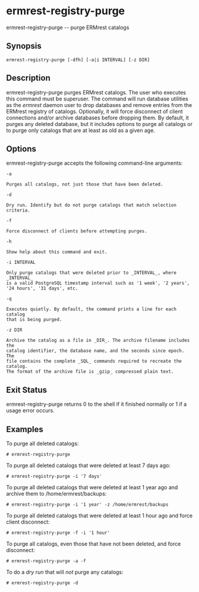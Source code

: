 # ermrest-registry-purge

ermrest-registry-purge -- purge ERMrest catalogs

## Synopsis

```
ermrest-registry-purge [-dfh] [-a|i INTERVAL] [-z DIR]
```

## Description

ermrest-registry-purge purges ERMrest catalogs. The user who executes this
command must be superuser. The command will run database utilities as the
_ermrest_ daemon user to drop databases and remove entries from the ERMrest
registry of catalogs. Optionally, it will force disconnect of client
connections and/or archive databases before dropping them. By default, it
purges any deleted database, but it includes options to purge all catalogs
or to purge only catalogs that are at least as old as a given age.

## Options

ermrest-registry-purge accepts the following command-line arguments: 

`-a`

    Purges all catalogs, not just those that have been deleted.

`-d`

    Dry run. Identify but do not purge catalogs that match selection criteria.

`-f`

    Force disconnect of clients before attempting purges.

`-h`

    Show help about this command and exit.

`-i INTERVAL`

    Only purge catalogs that were deleted prior to _INTERVAL_, where _INTERVAL_
    is a valid PostgreSQL timestamp interval such as '1 week', '2 years',
    '24 hours', '31 days', etc.

`-q`

    Executes quietly. By default, the command prints a line for each catalog
    that is being purged.

`-z DIR`

    Archive the catalog as a file in _DIR_. The archive filename includes the 
    catalog identifier, the database name, and the seconds since epoch. The
    file contains the complete _SQL_ commands required to recreate the catalog.
    The format of the archive file is _gzip_ compressed plain text.

## Exit Status

ermrest-registry-purge returns 0 to the shell if it finished normally or 1 if a
usage error occurs.

## Examples

To purge all deleted catalogs:

```
# ermrest-registry-purge
```

To purge all deleted catalogs that were deleted at least 7 days ago:

```
# ermrest-registry-purge -i '7 days'
```

To purge all deleted catalogs that were deleted at least 1 year ago and archive
them to /home/ermrest/backups:

```
# ermrest-registry-purge -i '1 year' -z /home/ermrest/backups
```

To purge all deleted catalogs that were deleted at least 1 hour ago and
force client disconnect:

```
# ermrest-registry-purge -f -i '1 hour'
```

To purge all catalogs, even those that have not been deleted, and force
disconnect:

```
# ermrest-registry-purge -a -f
```

To do a _dry run_ that will _not_ purge any catalogs:
 
```
# ermrest-registry-purge -d
```
